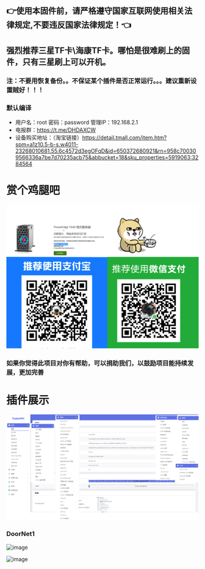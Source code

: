 
## 👉使用本固件前，请严格遵守国家互联网使用相关法律规定,不要违反国家法律规定！👈
## 强烈推荐三星TF卡\海康TF卡。哪怕是很难刷上的固件，只有三星刷上可以开机。
### 注：不要用恢复备份。。不保证某个插件是否正常运行。。。建议重新设置贼好！！！
### 默认编译  
- 用户名：root 密码：password  管理IP：192.168.2.1
- 电报群：https://t.me/DHDAXCW
- 设备购买地址：（淘宝链接）https://detail.tmall.com/item.htm?spm=a1z10.5-b-s.w4011-23268010681.55.6c4572d3egOFqD&id=650372680921&rn=958c700309566336a7be7d70235acb75&abbucket=18&sku_properties=5919063:3284564
# 赏个鸡腿吧
 ![Alt text](data/2.jpg?raw=true "Title")
### 如果你觉得此项目对你有帮助，可以捐助我们，以鼓励项目能持续发展，更加完善
# 插件展示
 ![Alt text](data/20.jpg?raw=true "Title")
 
 ### DoorNet1
![image](https://user-images.githubusercontent.com/74764072/129445067-07abfeb9-3e97-4f10-92e7-764259dafcc2.png)

![image](https://user-images.githubusercontent.com/74764072/129445075-76ef326e-799f-4864-839c-04618b6a2abc.png)

